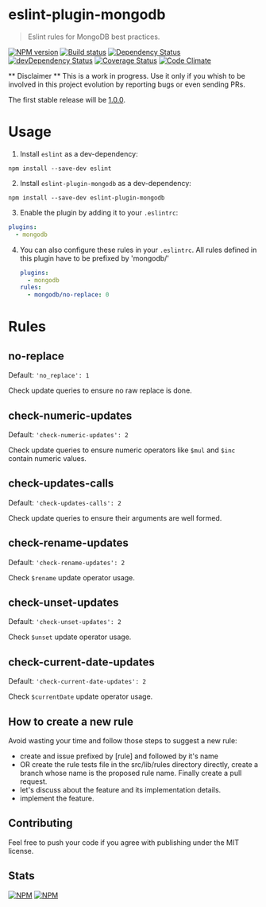 # eslint-plugin-mongodb
> Eslint rules for MongoDB best practices.

[![NPM version](https://badge.fury.io/js/eslint-plugin-mongodb.svg)](https://npmjs.org/package/eslint-plugin-mongodb) [![Build status](https://secure.travis-ci.org/nfroidure/eslint-plugin-mongodb.svg)](https://travis-ci.org/nfroidure/eslint-plugin-mongodb) [![Dependency Status](https://david-dm.org/nfroidure/eslint-plugin-mongodb.svg)](https://david-dm.org/nfroidure/eslint-plugin-mongodb) [![devDependency Status](https://david-dm.org/nfroidure/eslint-plugin-mongodb/dev-status.svg)](https://david-dm.org/nfroidure/eslint-plugin-mongodb#info=devDependencies) [![Coverage Status](https://coveralls.io/repos/nfroidure/eslint-plugin-mongodb/badge.svg?branch=master)](https://coveralls.io/r/nfroidure/eslint-plugin-mongodb?branch=master) [![Code Climate](https://codeclimate.com/github/nfroidure/eslint-plugin-mongodb.svg)](https://codeclimate.com/github/nfroidure/eslint-plugin-mongodb)

** Disclaimer **
This is a work in progress. Use it only if you whish to be involved in this
 project evolution by reporting bugs or even sending PRs.

The first stable release will be [1.0.0](https://github.com/nfroidure/eslint-plugin-mongodb/milestones/v1.0.0).

# Usage

1. Install `eslint` as a dev-dependency:

```shell
npm install --save-dev eslint
```

2. Install `eslint-plugin-mongodb` as a dev-dependency:

```shell
npm install --save-dev eslint-plugin-mongodb
```

3. Enable the plugin by adding it to your `.eslintrc`:

```yaml
plugins:
  - mongodb
```

4. You can also configure these rules in your `.eslintrc`. All rules defined in
 this plugin have to be prefixed by 'mongodb/'

    ```yaml
    plugins:
      - mongodb
    rules:
      - mongodb/no-replace: 0
    ```

# Rules

## no-replace

Default: `'no_replace': 1`

Check update queries to ensure no raw replace is done.

## check-numeric-updates

Default: `'check-numeric-updates': 2`

Check update queries to ensure numeric operators like `$mul` and `$inc` contain
 numeric values.

## check-updates-calls

Default: `'check-updates-calls': 2`

Check update queries to ensure their arguments are well formed.

## check-rename-updates

Default: `'check-rename-updates': 2`

Check `$rename` update operator usage.

## check-unset-updates

Default: `'check-unset-updates': 2`

Check `$unset` update operator usage.

## check-current-date-updates

Default: `'check-current-date-updates': 2`

Check `$currentDate` update operator usage.

## How to create a new rule

Avoid wasting your time and follow those steps to suggest a new rule:
- create and issue prefixed by [rule] and followed by it's name
- OR create the rule tests file in the src/lib/rules directory directly, create
 a branch whose name is the proposed rule name. Finally create a pull request.
- let's discuss about the feature and its implementation details.
- implement the feature.

## Contributing
Feel free to push your code if you agree with publishing under the MIT license.

## Stats
[![NPM](https://nodei.co/npm/eslint-plugin-mongodb.png?downloads=true&stars=true)](https://nodei.co/npm/eslint-plugin-mongodb/)
[![NPM](https://nodei.co/npm-dl/eslint-plugin-mongodb.png)](https://nodei.co/npm/eslint-plugin-mongodb/)
